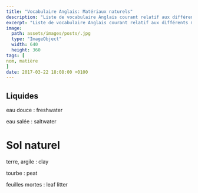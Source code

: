 ```yaml
---
title: "Vocabulaire Anglais: Matériaux naturels"
description: "Liste de vocabulaire Anglais courant relatif aux différents matériaux naturels."
excerpt: "Liste de vocabulaire Anglais courant relatif aux différents matériaux naturels."
image:
  path: assets/images/posts/.jpg
  type: "ImageObject"
  width: 640
  height: 360
tags: [
nom, matière
]
date: 2017-03-22 18:08:00 +0100
---
```


## Liquides

eau douce
: freshwater

eau salée
: saltwater


# Sol naturel

terre, argile
: clay

tourbe
: peat

feuilles mortes
: leaf litter
